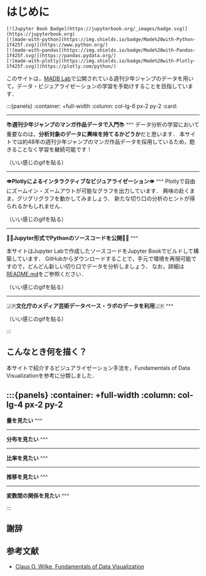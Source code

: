 # はじめに

```{only} html
[![Jupyter Book Badge](https://jupyterbook.org/_images/badge.svg)](https://jupyterbook.org)
[![made-with-python](https://img.shields.io/badge/Made%20with-Python-1f425f.svg)](https://www.python.org/)
[![made-with-pandas](https://img.shields.io/badge/Made%20with-Pandas-1f425f.svg)](https://pandas.pydata.org/)
[![made-with-plotly](https://img.shields.io/badge/Made%20with-Plotly-1f425f.svg)](https://plotly.com/python/)
```

このサイトは，[MADB Lab](https://mediag.bunka.go.jp/madb_lab/)で公開されている週刊少年ジャンプのデータを用いて，データ・ビジュアライゼーションの学習を手助けすることを目指しています．

:::{panels}
:container: +full-width
:column: col-lg-6 px-2 py-2
:card:

---
📚**週刊少年ジャンプのマンガ作品データで入門**📚
^^^
データ分析の学習において重要なのは，**分析対象のデータに興味を持てるかどうか**だと思います．
本サイトでは約48年の週刊少年ジャンプのマンガ作品データを採用しているため，飽きることなく学習を継続可能です！

（いい感じのgifを貼る）

---
👁️**Plotlyによるインタラクティブなビジュアライゼーション**👁️
^^^
Plotlyで自由にズームイン・ズームアウトが可能なグラフを出力しています．
興味の赴くまま，グリグリグラフを動かしてみましょう．
新たな切り口の分析のヒントが得られるかもしれません．

（いい感じのgifを貼る）

---
👩‍🎓**Jupyter形式でPythonのソースコードを公開**🧑‍🎓
^^^

本サイトはJupyter Labで作成したソースコードをJupyter Bookでビルドして構築しています．
GitHubからダウンロードすることで，手元で環境を再現可能ですので，どんどん新しい切り口でデータを分析しましょう．
なお，詳細は[README.md](https://github.com/kakeami/viz-madb)をご参照ください．

（いい感じのgifを貼る）

---
🇯🇵**文化庁のメディア芸術データベース・ラボのデータを利用**🇯🇵
^^^

（いい感じのgifを貼る）

:::

## こんなとき何を描く？

本サイトで紹介するビジュアライゼーション手法を，Fundamentals of Data Visualizationを参考に分類しました．

:::{panels}
:container: +full-width
:column: col-lg-4 px-2 py-2
---
**量を見たい**
^^^

---
**分布を見たい**
^^^

---
**比率を見たい**
^^^

---
**推移を見たい**
^^^

---
**変数間の関係を見たい**
^^^

:::

## 謝辞

## 参考文献

- [Claus O. Wilke, Fundamentals of Data Visualization](https://clauswilke.com/dataviz/index.html)
